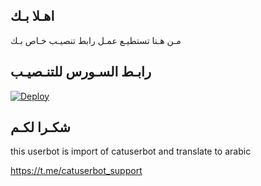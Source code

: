 ## اهـلا بـك
مـن هـنا تستطيـع عمـل رابط تنصيـب خـاص بـك

## رابـط السـورس للتنـصيـب

[![Deploy](https://www.herokucdn.com/deploy/button.svg)](https://heroku.com/deploy?template=https://github.com/Ytrrri/jmthon)

## شكـرا لكـم 


this userbot is import of catuserbot and translate to arabic

https://t.me/catuserbot_support
